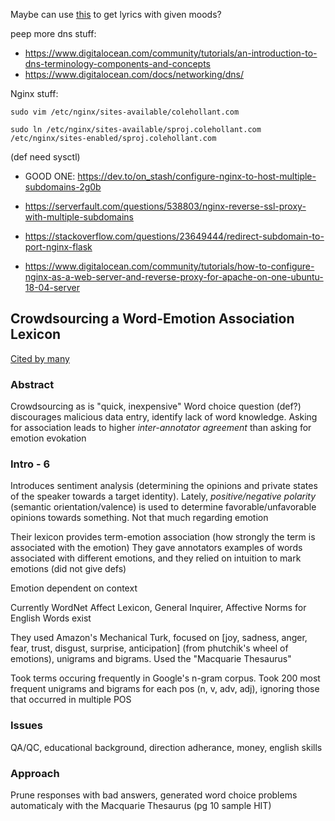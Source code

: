 Maybe can use [this](https://www.allmusic.com/advanced-search) to get lyrics with given moods?

peep more dns stuff: 
* https://www.digitalocean.com/community/tutorials/an-introduction-to-dns-terminology-components-and-concepts
* https://www.digitalocean.com/docs/networking/dns/


Nginx stuff: 

`sudo vim /etc/nginx/sites-available/colehollant.com`

`sudo ln /etc/nginx/sites-available/sproj.colehollant.com /etc/nginx/sites-enabled/sproj.colehollant.com`

(def need sysctl)
* GOOD ONE: https://dev.to/on_stash/configure-nginx-to-host-multiple-subdomains-2g0b

* https://serverfault.com/questions/538803/nginx-reverse-ssl-proxy-with-multiple-subdomains
* https://stackoverflow.com/questions/23649444/redirect-subdomain-to-port-nginx-flask
* https://www.digitalocean.com/community/tutorials/how-to-configure-nginx-as-a-web-server-and-reverse-proxy-for-apache-on-one-ubuntu-18-04-server


## Crowdsourcing a Word-Emotion Association Lexicon

[Cited by many](https://scholar.google.com/scholar?um=1&ie=UTF-8&lr&cites=5645606000352711478)

### Abstract

Crowdsourcing as is "quick, inexpensive"
Word choice question (def?) discourages malicious data entry, identify lack of word knowledge.
Asking for association leads to higher *inter-annotator agreement* than asking for emotion evokation

### Intro - 6

Introduces sentiment analysis (determining the opinions and private states of the speaker towards a target identity).
Lately, *positive/negative polarity* (semantic orientation/valence) is used to determine favorable/unfavorable opinions towards something. Not that much regarding emotion

Their lexicon provides term-emotion association (how strongly the term is associated with the emotion)
They gave annotators examples of words associated with different emotions, and they relied on intuition to mark emotions (did not give defs)

Emotion dependent on context

Currently WordNet Affect Lexicon, General Inquirer, Affective Norms for English Words exist

They used Amazon's Mechanical Turk, focused on [joy, sadness, anger, fear, trust, disgust, surprise, anticipation] (from phutchik's wheel of emotions), unigrams and bigrams. Used the "Macquarie Thesaurus"

Took terms occuring frequently in Google's n-gram corpus. Took 200 most frequent unigrams and bigrams for each pos (n, v, adv, adj), ignoring those that occurred in multiple POS

### Issues

QA/QC, educational background, direction adherance, money, english skills

### Approach

Prune responses with bad answers, generated word choice problems automaticaly with the Macquarie Thesaurus (pg 10 sample HIT)